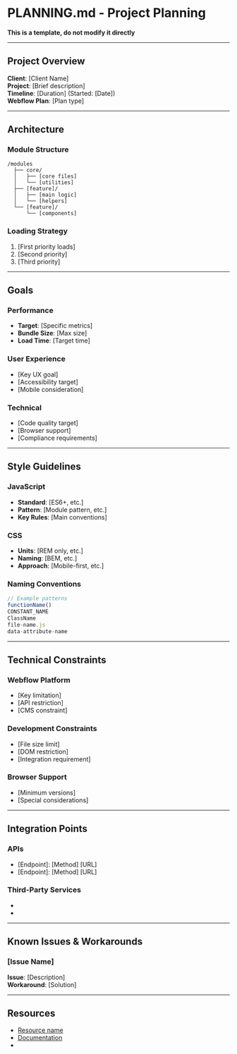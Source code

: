 # PLANNING.md - Project Planning
**This is a template, do not modify it directly**

---

## Project Overview
**Client**: [Client Name]  
**Project**: [Brief description]  
**Timeline**: [Duration] (Started: [Date])  
**Webflow Plan**: [Plan type]

---

## Architecture

### Module Structure
```
/modules
  ├── core/
  │   ├── [core files]
  │   └── [utilities]
  ├── [feature]/
  │   ├── [main logic]
  │   └── [helpers]
  └── [feature]/
      └── [components]
```

### Loading Strategy
1. [First priority loads]
2. [Second priority]
3. [Third priority]

---

## Goals

### Performance
- **Target**: [Specific metrics]
- **Bundle Size**: [Max size]
- **Load Time**: [Target time]

### User Experience
- [Key UX goal]
- [Accessibility target]
- [Mobile consideration]

### Technical
- [Code quality target]
- [Browser support]
- [Compliance requirements]

---

## Style Guidelines

### JavaScript
- **Standard**: [ES6+, etc.]
- **Pattern**: [Module pattern, etc.]
- **Key Rules**: [Main conventions]

### CSS
- **Units**: [REM only, etc.]
- **Naming**: [BEM, etc.]
- **Approach**: [Mobile-first, etc.]

### Naming Conventions
```javascript
// Example patterns
functionName()
CONSTANT_NAME
ClassName
file-name.js
data-attribute-name
```

---

## Technical Constraints

### Webflow Platform
- [Key limitation]
- [API restriction]
- [CMS constraint]

### Development Constraints
- [File size limit]
- [DOM restriction]
- [Integration requirement]

### Browser Support
- [Minimum versions]
- [Special considerations]

---

## Integration Points

### APIs
- [Endpoint]: [Method] [URL]
- [Endpoint]: [Method] [URL]

### Third-Party Services
- [Service]: [Purpose]
- [Service]: [Purpose]

---

## Known Issues & Workarounds

### [Issue Name]
**Issue**: [Description]  
**Workaround**: [Solution]

---

## Resources
- [Resource name](URL)
- [Documentation](URL)
- [Internal channel]: #[channel-name]